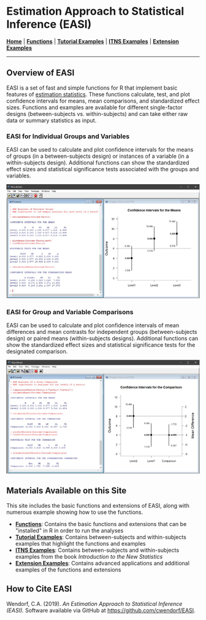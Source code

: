 # Estimation Approach to Statistical Inference (EASI)

[**Home**](https://github.com/cwendorf/EASI/) | 
[**Functions**](https://github.com/cwendorf/EASI/tree/master/A-Functions) | 
[**Tutorial Examples**](https://github.com/cwendorf/EASI/tree/master/B-TutorialExamples) | 
[**ITNS Examples**](https://github.com/cwendorf/EASI/tree/master/C-ITNSExamples) | 
[**Extension Examples**](https://github.com/cwendorf/EASI/tree/master/D-ExtensionExamples)

---

## Overview of EASI

EASI is a set of fast and simple functions for R that implement basic features of [estimation statistics](https://en.wikipedia.org/wiki/Estimation_statistics "Estimation Stats on Wikipedia"). These functions calculate, test, and plot confidence intervals for means, mean comparisons, and standardized effect sizes. Functions and examples are available for different single-factor designs (between-subjects vs. within-subjects) and can take either raw data or summary statistics as input.

### EASI for Individual Groups and Variables

EASI can be used to calculate and plot confidence intervals for the means of groups (in a between-subjects design) or instances of a variable (in a within-subjects design). Additional functions can show the standardized effect sizes and statistical significance tests associated with the groups and variables.

![Screenshot1](easiMeans.jpg)

### EASI for Group and Variable Comparisons

EASI can be used to calculate and plot confidence intervals of mean differences and mean contrasts for independent groups (between-subjects design) or paired means (within-subjects designs). Additional functions can show the standardized effect sizes and statistical significance tests for the designated comparison. 

![Screenshot2](easiDifference.jpg)

## Materials Available on this Site

This site includes the basic functions and extensions of EASI, along with numerous example showing how to use the functions.

- [**Functions**](./A-Functions): Contains the basic functions and extensions that can be "installed" in R in order to run the analyses
- [**Tutorial Examples**](./B-TutorialExamples): Contains between-subjects and within-subjects examples that highlight the functions and examples
- [**ITNS Examples**](./C-ITNSExamples): Contains between-subjects and within-subjects examples from the book _Introduction to the New Statistics_
- [**Extension Examples**](./D-ExtensionExamples): Contains advanced applications and additional examples of the functions and extensions

## How to Cite EASI

Wendorf, C.A. (2019). _An Estimation Approach to Statistical Inference (EASI)._ Software available via GitHub at https://github.com/cwendorf/EASI.
